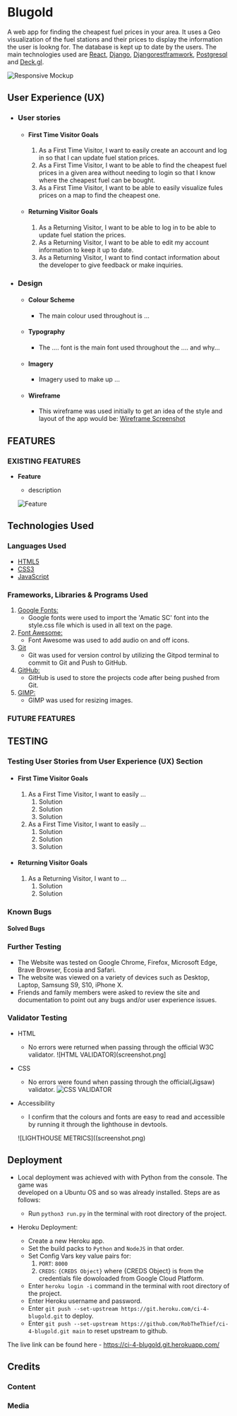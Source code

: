 # Blugold

A web app for finding the cheapest fuel prices in your area. It uses a Geo visualization of the fuel stations and their prices to display the information the user is lookng for. The database is kept up to date by the users.
The main technologies used are [React](https://reactjs.org/), [Django](https://www.djangoproject.com/), [Djangorestframwork](https://www.django-rest-framework.org/), [Postgresql](https://www.postgresql.org/) and [Deck.gl](https://deck.gl/).

![Responsive Mockup](./assets/media/responsivemockup.png)

## User Experience (UX)

- ### User stories

  - #### First Time Visitor Goals

    1. As a First Time Visitor, I want to easily create an account and log in so that I can update fuel station prices.
    2. As a First Time Visitor, I want to be able to find the cheapest fuel prices in a given area without needing to login so that I know where the cheapest fuel can be bought.
    3. As a First Time Visitor, I want to be able to easily visualize fules prices on a map to find the cheapest one.

  - #### Returning Visitor Goals

    1. As a Returning Visitor, I want to be able to log in to be able to update fuel station the prices.
    2. As a Returning Visitor, I want to be able to edit my account information to keep it up to date.
    3. As a Returning Visitor, I want to find contact information about the developer to give feedback or make inquiries.

- ### Design
  - #### Colour Scheme
    - The main colour used throughout is ...
  - #### Typography
    - The .... font is the main font used throughout the .... and why...
  - #### Imagery
    - Imagery used to make up ...
  - #### Wireframe
    - This wireframe was used initially to get an idea of the style and layout of the app would be:
      [Wireframe Screenshot](https://github.com/RobTheThief/ci-4-blugold/blob/main/assets/media/ci-4-blugold.png)

## FEATURES

### EXISTING FEATURES

- **Feature**

  - description

  ![Feature](Feature.png)

## Technologies Used

### Languages Used

- [HTML5](https://en.wikipedia.org/wiki/HTML5)
- [CSS3](https://en.wikipedia.org/wiki/Cascading_Style_Sheets)
- [JavaScript](https://en.wikipedia.org/wiki/JavaScript)

### Frameworks, Libraries & Programs Used

1. [Google Fonts:](https://fonts.google.com/)
   - Google fonts were used to import the 'Amatic SC' font into the style.css file which is used in all text on the page.
1. [Font Awesome:](https://fontawesome.com/)
   - Font Awesome was used to add audio on and off icons.
1. [Git](https://git-scm.com/)
   - Git was used for version control by utilizing the Gitpod terminal to commit to Git and Push to GitHub.
1. [GitHub:](https://github.com/)
   - GitHub is used to store the projects code after being pushed from Git.
1. [GIMP:](https://www.gimp.org/)
   - GIMP was used for resizing images.

### FUTURE FEATURES

## TESTING

### Testing User Stories from User Experience (UX) Section

- #### First Time Visitor Goals

  1. As a First Time Visitor, I want to easily ...
     1. Solution
     2. Solution
     3. Solution
  2. As a First Time Visitor, I want to easily ...
     1. Solution
     2. Solution
     3. Solution

- #### Returning Visitor Goals

  1. As a Returning Visitor, I want to ...
     1. Solution
     2. Solution

### Known Bugs

#### Solved Bugs

### Further Testing

- The Website was tested on Google Chrome, Firefox, Microsoft Edge, Brave Browser, Ecosia and Safari.
- The website was viewed on a variety of devices such as Desktop, Laptop, Samsung S9, S10, iPhone X.
- Friends and family members were asked to review the site and documentation to point out any bugs and/or user experience issues.

### Validator Testing

- HTML
  - No errors were returned when passing through the official W3C validator.
    ![HTML VALIDATOR](screenshot.png]
- CSS
  - No errors were found when passing through the official(Jigsaw) validator.
    ![CSS VALIDATOR](screenshot.png)
- Accessibility

  - I confirm that the colours and fonts are easy to read and accessible by running it through the lighthouse in devtools.

  ![LIGHTHOUSE METRICS]((screenshot.png)

## Deployment

- Local deployment was achieved with with Python from the console. The game was  
  developed on a Ubuntu OS and so was already installed. Steps are as follows:

  - Run `python3 run.py` in the terminal with root directory of the project.

- Heroku Deployment:
  - Create a new Heroku app.
  - Set the build packs to `Python` and `NodeJS` in that order.
  - Set Config Vars key value pairs for:
    1. `PORT`: `8000`
    1. `CREDS`: `{CREDS Object}` where {CREDS Object} is from the credentials file
       dowoloaded from Google Cloud Platform.
  - Enter `heroku login -i` command in the terminal with root directory of the project.
  - Enter Heroku username and password.
  - Enter `git push --set-upstream https://git.heroku.com/ci-4-blugold.git` to deploy.
  - Enter `git push --set-upstream https://github.com/RobTheThief/ci-4-blugold.git main` to reset upstream to github.

The live link can be found here - https://ci-4-blugold.git.herokuapp.com/

## Credits

### Content

### Media
